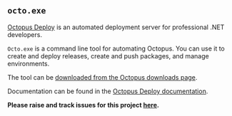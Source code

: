 ## `octo.exe`

[Octopus Deploy][1] is an automated deployment server for professional .NET developers. 

`Octo.exe` is a command line tool for automating Octopus. You can use it to create and deploy releases, create and push packages, and manage environments.

The tool can be [downloaded from the Octopus downloads page][2]. 

Documentation can be found in the [Octopus Deploy documentation](http://docs.octopusdeploy.com/display/OD/Octo.exe+Command+Line). 

**Please raise and track issues for this project [here](https://github.com/OctopusDeploy/Issues/issues/).**

[1]: https://octopus.com
[2]: https://octopus.com/downloads
